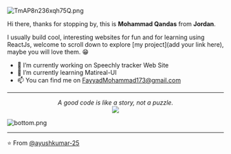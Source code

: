 ![TmAP8n236xqh75Q.png](https://i.loli.net/2020/07/13/OiwrC2KRZNPA9cJ.png)
<!-- You can edit this image in paint and host the image on https://sm.ms/ -->

Hi there, thanks for stopping by, this is **Mohammad Qandas** from **Jordan**.

I usually build cool, interesting websites for fun and for learning using ReactJs, welcome to scroll down to explore [my project](add your link here), maybe you will love them. 😁

- 🔭 I’m currently working on Speechly tracker Web Site
- 🌱 I’m currently learning Matireal-UI
- 📫 You can find me on FayyadMohammad173@gmail.com
 
---

<p align="center">
  <i>A good code is like a story, not a puzzle.</i><br/>
<img src="https://visitor-badge.glitch.me/badge?page_id=ayushkumar-25.ayushkumar-25"/>
</p>

![bottom.png](https://i.loli.net/2020/07/12/b3grZD6LFseGuUP.png)

---
⭐️ From [@ayushkumar-25](https://github.com/ayushkumar-25)
